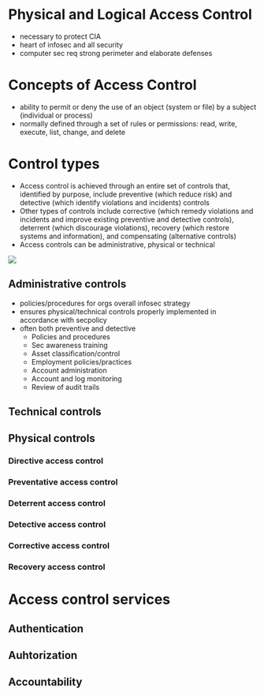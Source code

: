 # Physical and Logical Access Control

* necessary to protect CIA
* heart of infosec and all security
* computer sec req strong perimeter and elaborate defenses

# Concepts of Access Control
* ability to permit or deny the use of an object (system or file) by a subject (individual or process)
* normally defined through a set of rules or permissions: read, write, execute, list, change, and delete

# Control types
* Access control is achieved through an entire set of controls that, identified by purpose, include preventive (which reduce risk) and detective (which identify violations and incidents) controls
* Other types of controls include corrective (which remedy violations and incidents and improve existing preventive and detective controls), deterrent (which discourage violations), recovery (which restore systems and information), and compensating (alternative controls)
* Access controls can be administrative, physical or technical

<img src="https://resources.infosecinstitute.com/wp-content/uploads/a1-4.png">

## Administrative controls
* policies/procedures for orgs overall infosec strategy
* ensures physical/technical controls properly implemented in accordance with secpolicy
* often both preventive and detective
  * Policies and procedures
  * Sec awareness training
  * Asset classification/control
  * Employment policies/practices
  * Account administration
  * Account and log monitoring
  * Review of audit trails

## Technical controls




## Physical controls


### Directive access control 



### Preventative access control 



### Deterrent access control

### Detective access control

### Corrective access control

### Recovery access control




# Access control services


## Authentication

## Auhtorization

## Accountability

